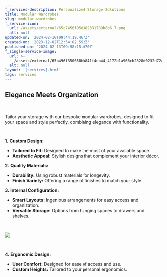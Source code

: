 ```yaml
---
f_services-description: Personalized Storage Solutions
title: Modular Wardrobes
slug: modular-wardrobes
f_service-icon:
  url: /assets/external/65c7456f95d382331789b8b6_7.png
  alt: null
updated-on: '2024-02-10T09:44:19.467Z'
created-on: '2023-12-02T12:54:02.592Z'
published-on: '2024-02-13T09:58:15.070Z'
f_single-service-image:
  url: >-
    /assets/external/65b496f350658bb841f4eb44_4172b1a966cb2828d0232d724047e7f6.jpg
  alt: null
layout: '[services].html'
tags: services
---
```


**Elegance Meets Organization**
-------------------------------

‍

Tailor your storage with our bespoke modular wardrobes, designed to fit your space and style perfectly, combining elegance with functionality.

‍

**1.** **Custom Design:**

*   **Tailored to Fit:** Designed to make the most of your available space.
*   **Aesthetic Appeal:** Stylish designs that complement your interior décor.

**2.** **Quality Materials:**

*   **Durability:** Using robust materials for longevity.
*   **Finish Variety:** Offering a range of finishes to match your style.

**3.** **Internal Configuration:**

*   **Smart Layouts:** Ingenious arrangements for easy access and organization.
*   **Versatile Storage:** Options from hanging spaces to drawers and shelves.

‍

![](/assets/external/65b496fcd51d3afbc743c824_b576630527c4644449988c06f6fc213f.jpg)

‍

**4.** **Ergonomic Design:**

*   **User Comfort:** Designed for ease of access and use.
*   **Custom Heights:** Tailored to your personal ergonomics.
